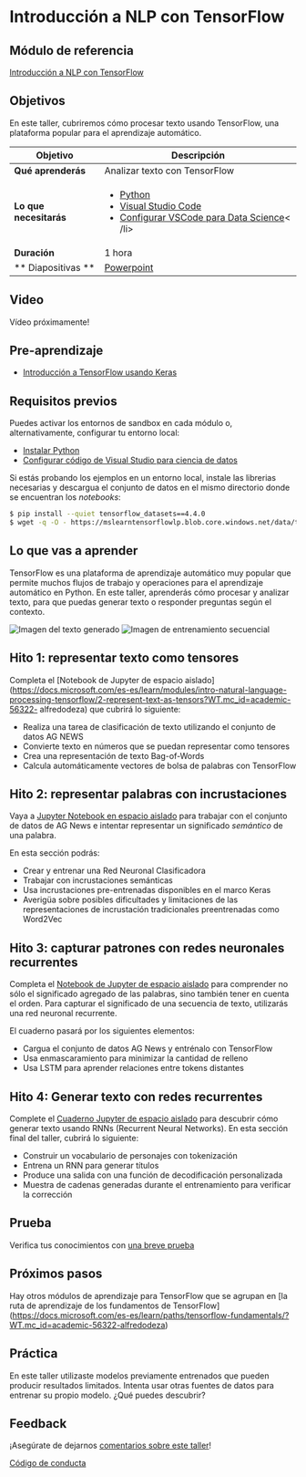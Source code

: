 # Introducción a NLP con TensorFlow

## Módulo de referencia

[Introducción a NLP con TensorFlow](https://docs.microsoft.com/es-es/learn/modules/intro-natural-language-processing-tensorflow/?WT.mc_id=academic-56322-alfredodeza)

## Objetivos

En este taller, cubriremos cómo procesar texto usando TensorFlow, una plataforma popular para el aprendizaje automático.

| **Objetivo** | Descripción |
| -------------------------------------------- | ---------------------------------------------------------------------- |
| **Qué aprenderás** | Analizar texto con TensorFlow |
| **Lo que necesitarás** | <ul><li>[Python](https://docs.microsoft.com/es-es/learn/modules/python-install-vscode/?WT.mc_id=academic-56322-alfredodeza)</li> <li>[Visual Studio Code](https://code.visualstudio.com?WT.mc_id=academic-56322-alfredodeza)</li><li>[Configurar VSCode para Data Science](https://youtu.be/yyQM70vi7V8)< /li></ul> |
| **Duración** | 1 hora |
| ** Diapositivas ** | [Powerpoint](./diapositivas.pptx) |

## Video

Vídeo próximamente!

## Pre-aprendizaje

- [Introducción a TensorFlow usando Keras](https://docs.microsoft.com/es-es/learn/modules/intro-machine-learning-keras/?WT.mc_id=academic-56322-alfredodeza)

## Requisitos previos

Puedes activar los entornos de sandbox en cada módulo o, alternativamente, configurar tu entorno local:

- [Instalar Python](https://docs.microsoft.com/es-es/learn/modules/python-install-vscode/?WT.mc_id=academic-56322-alfredodeza)
- [Configurar código de Visual Studio para ciencia de datos](https://youtu.be/yyQM70vi7V8)

Si estás probando los ejemplos en un entorno local, instale las librerias necesarias y descargua el conjunto de datos en el mismo directorio donde se encuentran los _notebooks_:

```bash
$ pip install --quiet tensorflow_datasets==4.4.0
$ wget -q -O - https://mslearntensorflowlp.blob.core.windows.net/data/tfds-ag-news.tgz | alquitrán xz
```

## Lo que vas a aprender

TensorFlow es una plataforma de aprendizaje automático muy popular que permite muchos flujos de trabajo y operaciones para el aprendizaje automático en Python. En este taller, aprenderás cómo procesar y analizar texto, para que puedas generar texto o responder preguntas según el contexto.

![Imagen del texto generado](images/generate.png)
![Imagen de entrenamiento secuencial](images/secuencial.png)

## Hito 1: representar texto como tensores

Completa el [Notebook de Jupyter de espacio aislado](https://docs.microsoft.com/es-es/learn/modules/intro-natural-language-processing-tensorflow/2-represent-text-as-tensors?WT.mc_id=academic-56322- alfredodeza) que cubrirá lo siguiente:

- Realiza una tarea de clasificación de texto utilizando el conjunto de datos AG NEWS
- Convierte texto en números que se puedan representar como tensores
- Crea una representación de texto Bag-of-Words
- Calcula automáticamente vectores de bolsa de palabras con TensorFlow


## Hito 2: representar palabras con incrustaciones

Vaya a [Jupyter Notebook en espacio aislado](https://docs.microsoft.com/learn/modules/intro-natural-language-processing-tensorflow/3-embeddings?WT.mc_id=academic-56322-alfredodeza) para trabajar con el conjunto de datos de AG News e intentar representar un significado _semántico_ de una palabra.

En esta sección podrás:

- Crear y entrenar una Red Neuronal Clasificadora
- Trabajar con incrustaciones semánticas
- Usa incrustaciones pre-entrenadas disponibles en el marco Keras
- Averigüa sobre posibles dificultades y limitaciones de las representaciones de incrustación tradicionales preentrenadas como Word2Vec

## Hito 3: capturar patrones con redes neuronales recurrentes

Completa el [Notebook de Jupyter de espacio aislado](https://docs.microsoft.com/es-es/learn/modules/intro-natural-language-processing-tensorflow/4-recurrent-networks?WT.mc_id=academic-56322-alfredodeza) para comprender no sólo el significado agregado de las palabras, sino también tener en cuenta el orden. Para capturar el significado de una secuencia de texto, utilizarás una red neuronal recurrente.

El cuaderno pasará por los siguientes elementos:

- Cargua el conjunto de datos AG News y entrénalo con TensorFlow
- Usa enmascaramiento para minimizar la cantidad de relleno
- Usa LSTM para aprender relaciones entre tokens distantes


## Hito 4: Generar texto con redes recurrentes

Complete el [Cuaderno Jupyter de espacio aislado](https://docs.microsoft.com/es-es/learn/modules/intro-natural-language-processing-tensorflow/5-generative-networks?WT.mc_id=academic-56322-alfredodeza) para descubrir cómo generar texto usando RNNs (Recurrent Neural Networks). En esta sección final del taller, cubrirá lo siguiente:

- Construir un vocabulario de personajes con tokenización
- Entrena un RNN para generar títulos
- Produce una salida con una función de decodificación personalizada
- Muestra de cadenas generadas durante el entrenamiento para verificar la corrección


## Prueba

Verifica tus conocimientos con [una breve prueba](https://docs.microsoft.com/es-es/learn/modules/intro-natural-language-processing-tensorflow/6-knowledge-check?WT.mc_id=academic-56322-alfredodeza)

## Próximos pasos

Hay otros módulos de aprendizaje para TensorFlow que se agrupan en [la ruta de aprendizaje de los fundamentos de TensorFlow] (https://docs.microsoft.com/es-es/learn/paths/tensorflow-fundamentals/?WT.mc_id=academic-56322-alfredodeza)

## Práctica

En este taller utilizaste modelos previamente entrenados que pueden producir resultados limitados. Intenta usar otras fuentes de datos para entrenar su propio modelo. ¿Qué puedes descubrir?

## Feedback

¡Asegúrate de dejarnos [comentarios sobre este taller](https://forms.office.com/r/MdhJWMZthR)!

[Código de conducta](../../../../CODE_OF_CONDUCT.md)
